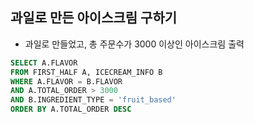 ## 과일로 만든 아이스크림 구하기
- 과일로 만들었고, 총 주문수가 3000 이상인 아이스크림 출력

```sql
SELECT A.FLAVOR
FROM FIRST_HALF A, ICECREAM_INFO B
WHERE A.FLAVOR = B.FLAVOR
AND A.TOTAL_ORDER > 3000
AND B.INGREDIENT_TYPE = 'fruit_based'
ORDER BY A.TOTAL_ORDER DESC
```
